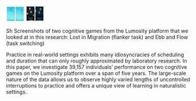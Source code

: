 <p>
  <img src="/game1.png" width="50" />
  <img src="/game2.png" width="50" /> 
</p>
Sh
Screenshots of two cognitive games from the Lumosity platform that we looked at in this research: Lost in Migration
(flanker task) and Ebb and Flow (task switching)

Practice in real-world settings exhibits many idiosyncracies of scheduling and duration 
that can only roughly approximated by laboratory research. In this paper, we investigate 39,157 
individuals’ performance on two cognitive games on the Lumosity platform over a span of 
five years. The large-scale nature of the data allows us to observe highly varied lengths of 
uncontrolled interruptions to practice and offers a unique view of learning in naturalistic 
settings. 
